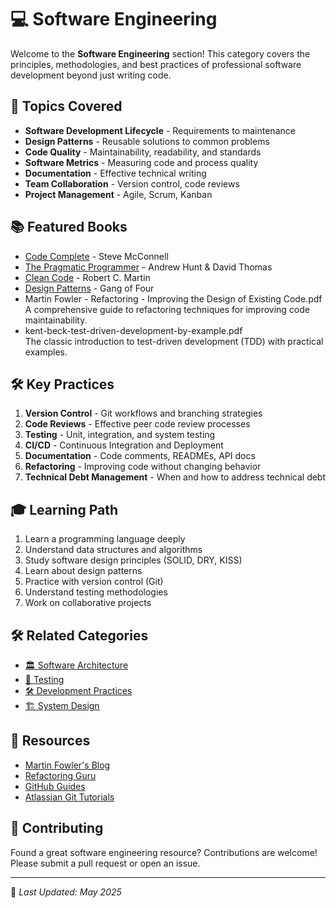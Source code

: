 # 💻 Software Engineering

Welcome to the **Software Engineering** section! This category covers the principles, methodologies, and best practices of professional software development beyond just writing code.

## 📖 Topics Covered

- **Software Development Lifecycle** - Requirements to maintenance
- **Design Patterns** - Reusable solutions to common problems
- **Code Quality** - Maintainability, readability, and standards
- **Software Metrics** - Measuring code and process quality
- **Documentation** - Effective technical writing
- **Team Collaboration** - Version control, code reviews
- **Project Management** - Agile, Scrum, Kanban

## 📚 Featured Books

- [Code Complete](https://github.com/fagun18/Books-Collection/tree/main/Software%20Engineering) - Steve McConnell
- [The Pragmatic Programmer](https://github.com/fagun18/Books-Collection/tree/main/Software%20Engineering) - Andrew Hunt & David Thomas
- [Clean Code](https://github.com/fagun18/Books-Collection/tree/main/Software%20Engineering) - Robert C. Martin
- [Design Patterns](https://github.com/fagun18/Books-Collection/tree/main/Software%20Engineering) - Gang of Four
- Martin Fowler - Refactoring - Improving the Design of Existing Code.pdf  
  A comprehensive guide to refactoring techniques for improving code maintainability.
- kent-beck-test-driven-development-by-example.pdf  
  The classic introduction to test-driven development (TDD) with practical examples.

## 🛠️ Key Practices

1. **Version Control** - Git workflows and branching strategies
2. **Code Reviews** - Effective peer code review processes
3. **Testing** - Unit, integration, and system testing
4. **CI/CD** - Continuous Integration and Deployment
5. **Documentation** - Code comments, READMEs, API docs
6. **Refactoring** - Improving code without changing behavior
7. **Technical Debt Management** - When and how to address technical debt

## 🎓 Learning Path

1. Learn a programming language deeply
2. Understand data structures and algorithms
3. Study software design principles (SOLID, DRY, KISS)
4. Learn about design patterns
5. Practice with version control (Git)
6. Understand testing methodologies
7. Work on collaborative projects

## 🛠️ Related Categories

- [🏛️ Software Architecture](https://github.com/fagun18/Books-Collection/tree/main/Software%20Architecture)
- [🧪 Testing](https://github.com/fagun18/Books-Collection/tree/main/Testing)
- [🛠️ Development Practices](https://github.com/fagun18/Books-Collection/tree/main/Development%20Practices)
- [🏗️ System Design](https://github.com/fagun18/Books-Collection/tree/main/System%20Design)

## 🔗 Resources

- [Martin Fowler's Blog](https://martinfowler.com/)
- [Refactoring Guru](https://refactoring.guru/)
- [GitHub Guides](https://guides.github.com/)
- [Atlassian Git Tutorials](https://www.atlassian.com/git/tutorials)

## 🤝 Contributing

Found a great software engineering resource? Contributions are welcome! Please submit a pull request or open an issue.

---
📅 *Last Updated: May 2025*
